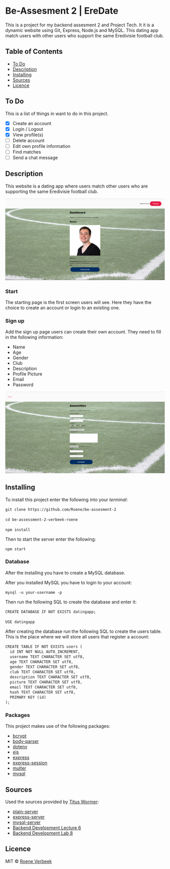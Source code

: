 # Be-Assesment 2 | EreDate 
This is a project for my backend assesment 2 and Project Tech. It it is a dynamic website using Git, Express, Node.js and MySQL. This dating app match users with other users who support the same Eredivisie football club.

## Table of Contents
* [To Do](#to-do)
* [Description](#description)
* [Installing](#installing)
* [Sources](#sources)
* [Licence](#licence)

## To Do
This is a list of things in want to do in this project.
- [x] Create an account
- [x] Login / Logout
- [x] View profile(s)
- [ ] Delete account
- [ ] Edit own profile information
- [ ] Find matches
- [ ] Send a chat message

## Description
This website is a dating app where users match other users who are supporting the same Eredivisie football club.

![dashboard](images/dashboard.PNG)

### Start
The starting page is the first screen users will see. Here they have the choice to create an account or login to an existing one.

### Sign up
Add the sign up page users can create their own account. They need to fill in the following information:

* Name
* Age
* Gender
* Club
* Description
* Profile Picture
* Email
* Password

![signup](images/signup.PNG)

## Installing
To install this project enter the following into your _terminal_:
```
git clone https://github.com/Roene/be-assesment-2

cd be-assessment-2-verbeek-roene

npm install
```

Then to start the server enter the following:  
```
npm start
```
### Database
After the installing you have to create a MySQL database.

After you installed MySQL you have to login to your account:
```
mysql -u your-username -p
```

Then run the following SQL to create the database and enter it:
```
CREATE DATABASE IF NOT EXISTS datingapp;

USE datingapp
```

After creating the database run the following SQL to create the users table. This is the place where we will store all users that register a account:
```
CREATE TABLE IF NOT EXISTS users (
  id INT NOT NULL AUTO_INCREMENT,
  username TEXT CHARACTER SET utf8,
  age TEXT CHARACTER SET utf8,
  gender TEXT CHARACTER SET utf8,
  club TEXT CHARACTER SET utf8,
  description TEXT CHARACTER SET utf8,
  picture TEXT CHARACTER SET utf8,
  email TEXT CHARACTER SET utf8,
  hash TEXT CHARACTER SET utf8,
  PRIMARY KEY (id)
);
```

### Packages
This project makes use of the following packages:

* [bcrypt](https://www.npmjs.com/package/bcrypt)
* [body-parser](https://www.npmjs.com/package/body-parser-json)
* [dotenv](https://www.npmjs.com/package/dotenv)
* [ejs](https://www.npmjs.com/package/ejs)
* [express](https://www.npmjs.com/package/express)
* [express-session](https://www.npmjs.com/package/express-sessions)
* [multer](https://www.npmjs.com/package/multer)
* [mysql](https://www.npmjs.com/package/mysql)

## Sources
Used the sources provided by [Titus Wormer](https://github.com/wooorm):
* [plain-server](https://github.com/cmda-be/course-17-18/tree/master/examples/plain-server)
* [express-server](https://github.com/cmda-be/course-17-18/tree/master/examples/express-server)
* [mysql-server](https://github.com/cmda-be/course-17-18/tree/master/examples/mysql-server)
* [Backend Development Lecture 6](https://docs.google.com/presentation/d/1BHMqO9UV5ePt29n8cnjaznvye8Gu_HrdzhzC3h5rgOI/edit#slide=id.g2922825c54_2_58)
* [Backend Development Lab 8](https://docs.google.com/presentation/d/17acFykwNaTmiiPZJElAqBfz-9XlvuRf6KNU2t-Bm5w0/edit#slide=id.g2922825c54_2_58)

## Licence

MIT © [Roene Verbeek](https://github.com/Roene)